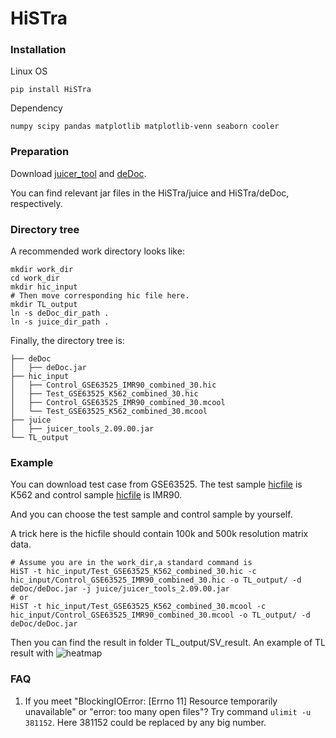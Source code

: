 # HiSTra


### Installation

Linux OS

```shell
pip install HiSTra
```
Dependency
```shell
numpy scipy pandas matplotlib matplotlib-venn seaborn cooler
```

### Preparation

Download [juicer_tool](https://github.com/aidenlab/juicer/wiki/Juicer-Tools-Quick-Start) and [deDoc](https://github.com/yinxc/structural-information-minimisation).

You can find relevant jar files in the HiSTra/juice and HiSTra/deDoc, respectively.

### Directory tree

A recommended work directory looks like:

```shell
mkdir work_dir
cd work_dir
mkdir hic_input
# Then move corresponding hic file here.
mkdir TL_output
ln -s deDoc_dir_path .
ln -s juice_dir_path .
```

Finally, the directory tree is:

```
├── deDoc
│   ├── deDoc.jar
├── hic_input
│   ├── Control_GSE63525_IMR90_combined_30.hic
│   ├── Test_GSE63525_K562_combined_30.hic
│   ├── Control_GSE63525_IMR90_combined_30.mcool
│   └── Test_GSE63525_K562_combined_30.mcool
├── juice
│   ├── juicer_tools_2.09.00.jar
└── TL_output
```

### Example

You can download test case from GSE63525. The test sample [hicfile](https://www.ncbi.nlm.nih.gov/geo/download/?acc=GSE63525&format=file&file=GSE63525%5FK562%5Fcombined%5F30%2Ehic)  is K562 and control sample [hicfile](https://www.ncbi.nlm.nih.gov/geo/download/?acc=GSE63525&format=file&file=GSE63525%5FIMR90%5Fcombined%5F30%2Ehic) is IMR90.

And you can choose the test sample and control sample by yourself.

A trick here is the hicfile should contain 100k and 500k resolution matrix data.

```shell
# Assume you are in the work_dir,a standard command is 
HiST -t hic_input/Test_GSE63525_K562_combined_30.hic -c hic_input/Control_GSE63525_IMR90_combined_30.hic -o TL_output/ -d deDoc/deDoc.jar -j juice/juicer_tools_2.09.00.jar
# or
HiST -t hic_input/Test_GSE63525_K562_combined_30.mcool -c hic_input/Control_GSE63525_IMR90_combined_30.mcool -o TL_output/ -d deDoc/deDoc.jar
```

Then you can find the result in folder TL_output/SV_result.
An example of TL result with ![heatmap](../example_pic/0_Combine_chr1_chr7.png)

### FAQ
1. If you meet "BlockingIOError: [Errno 11] Resource temporarily unavailable" or "error: too many open files"?
Try command ```ulimit -u 381152```. Here 381152 could be replaced by any big number.






